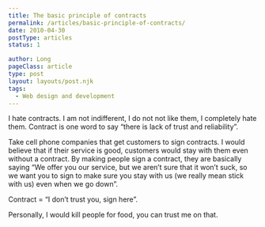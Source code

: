 ```yaml
---
title: The basic principle of contracts
permalink: /articles/basic-principle-of-contracts/
date: 2010-04-30
postType: articles
status: 1

author: Long
pageClass: article
type: post
layout: layouts/post.njk
tags:
  - Web design and development
---
```


I hate contracts. I am not indifferent, I do not not like them, I completely hate them. Contract is one word to say “there is lack of trust and reliability”.

Take cell phone companies that get customers to sign contracts. I would believe that if their service is good, customers would stay with them even without a contract. By making people sign a contract, they are basically saying “We offer you our service, but we aren’t sure that it won’t suck, so we want you to sign to make sure you stay with us (we really mean stick with us) even when we go down”.

Contract = “I don’t trust you, sign here”.

Personally, I would kill people for food, you can trust me on that.

